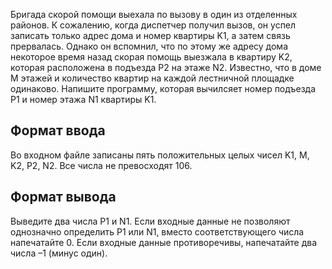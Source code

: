 Бригада скорой помощи выехала по вызову в один из отделенных районов. К сожалению, когда диспетчер получил вызов, он успел записать только адрес дома и номер квартиры K1, а затем связь прервалась. Однако он вспомнил, что по этому же адресу дома некоторое время назад скорая помощь выезжала в квартиру K2, которая расположена в подъезда P2 на этаже N2. Известно, что в доме M этажей и количество квартир на каждой лестничной площадке одинаково. Напишите программу, которая вычилсяет номер подъезда P1 и номер этажа N1 квартиры K1.

## Формат ввода

Во входном файле записаны пять положительных целых чисел K1, M, K2, P2, N2. Все числа не превосходят 106.

## Формат вывода

Выведите два числа P1 и N1. Если входные данные не позволяют однозначно определить P1 или N1, вместо соответствующего числа напечатайте 0. Если входные данные противоречивы, напечатайте два числа –1 (минус один).
